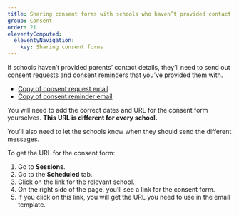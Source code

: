 ```yaml
---
title: Sharing consent forms with schools who haven’t provided contact details
group: Consent
order: 21
eleventyComputed:
  eleventyNavigation:
    key: Sharing consent forms
---
```


If schools haven’t provided parents’ contact details, they’ll need to send out consent requests and consent reminders that you’ve provided them with.

- [Copy of consent request email](/consent-request-email)
- [Copy of consent reminder email](/consent-reminder-email)

You will need to add the correct dates and URL for the consent form yourselves. **This URL is different for every school.**

You’ll also need to let the schools know when they should send the different messages.

To get the URL for the consent form:

1. Go to **Sessions**.
2. Go to the **Scheduled** tab.
3. Click on the link for the relevant school.
4. On the right side of the page, you’ll see a link for the consent form.
5. If you click on this link, you will get the URL you need to use in the email template.
